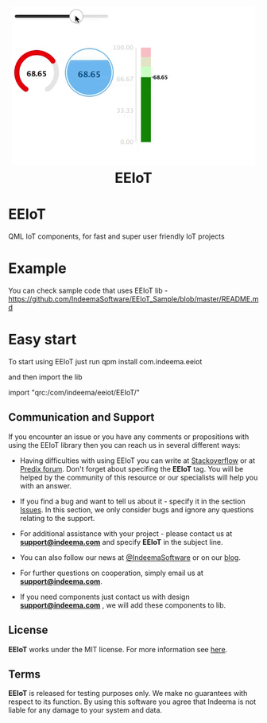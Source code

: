 <h1 align="center"><img src="https://github.com/IndeemaSoftware/EEIoT/blob/Assets/EEIoT.gif"/><br> EEIoT</h1>

# EEIoT
QML IoT components, for fast and super user friendly IoT projects

# Example
You can check sample code that uses EEIoT lib - https://github.com/IndeemaSoftware/EEIoT_Sample/blob/master/README.md

# Easy start
To start using EEIoT just run
qpm install com.indeema.eeiot

and then import the lib

import "qrc:/com/indeema/eeiot/EEIoT/"

## Communication and Support
If you encounter an issue or you have any comments or propositions with using the EEIoT library then you can reach us in several different ways:
- Having difficulties with using EEIoT you can write at [Stackoverflow](https://stackoverflow.com/) or at [Predix forum](https://forum.predix.io/index.html). Don't forget about specifing the **EEIoT** tag. You will be helped by the community of this resource or our specialists will help you with an answer.

- If you find a bug and want to tell us about it - specify it in the section [Issues](https://github.com/IndeemaSoftware/EEIoT/issues).
In this section, we only consider bugs and ignore any questions relating to the support.

- For additional assistance with your project - please contact us at **support@indeema.com** and specify **EEIoT** in the subject line.

- You can also follow our news at [@IndeemaSoftware](https://twitter.com/IndeemaSoftware) or on our [blog](https://indeema.com/blog).

- For further questions on cooperation, simply email us at **support@indeema.com**.

- If you need components just contact us with design **support@indeema.com** , we will add these components to lib.

## License
**EEIoT** works under the MIT license. For more information see [here](https://github.com/IndeemaSoftware/EEIoT/blob/master/LICENSE).

## Terms
**EEIoT** is released for testing purposes only. We make no guarantees with respect to its function. By using this software you agree that Indeema is not liable for any damage to your system and data.
